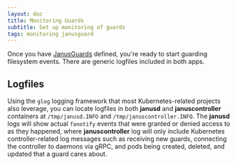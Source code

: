 ```yaml
---
layout: doc
title: Monitoring Guards
subtitle: Set up monitoring of guards
tags: monitoring janusguard
---
```


Once you have [JanusGuards]({{site.baseurl}}/docs/janusguard/) defined, you're
ready to start guarding filesystem events. There are generic logfiles included
in both apps.

## Logfiles

Using the `glog` logging framework that most Kubernetes-related projects also
leverage, you can locate logfiles in both **janusd** and **januscontroller**
containers at `/tmp/janusd.INFO` and `/tmp/januscontroller.INFO`. The
**janusd** logs will show actual `fanotify` events that were granted or denied
access to as they happened, where **januscontroller** log will only include
Kubernetes controller-related log messages such as receiving new guards,
connecting the controller to daemons via gRPC, and pods being created, deleted,
and updated that a guard cares about.
